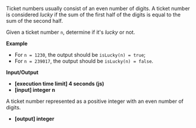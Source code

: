 Ticket numbers usually consist of an even number of digits. A ticket number is considered *lucky* if the sum of the first half of the digits is equal to the sum of the second half.

Given a ticket number `n`, determine if it's *lucky* or not.

__Example__

* For `n = 1230`, the output should be
`isLucky(n) = true`;
* For `n = 239017`, the output should be
`isLucky(n) = false`.

__Input/Output__

* __[execution time limit] 4 seconds (js)__
* __[input] integer n__

A ticket number represented as a positive integer with an even number of digits.

* __[output] integer__
